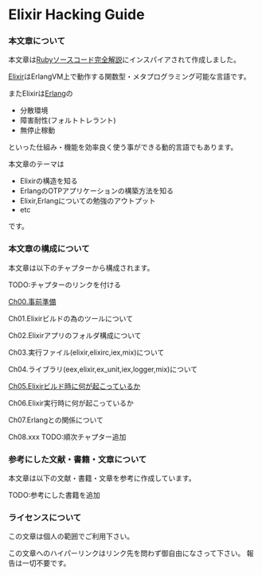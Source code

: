 Elixir Hacking Guide
====================

### 本文章について

本文章は[Rubyソースコード完全解説](http://i.loveruby.net/ja/rhg/book/)にインスパイアされて作成しました。

[Elixir](http://elixir-lang.org/)はErlangVM上で動作する関数型・メタプログラミング可能な言語です。

またElixirは[Erlang](http://www.erlang.org/)の

- 分散環境
- 障害耐性(フォルトトレラント)
- 無停止稼動

といった仕組み・機能を効率良く使う事ができる動的言語でもあります。

本文章のテーマは

- Elixirの構造を知る
- ErlangのOTPアプリケーションの構築方法を知る
- Elixir,Erlangについての勉強のアウトプット
- etc

です。

### 本文章の構成について

本文章は以下のチャプターから構成されます。

TODO:チャプターのリンクを付ける

[Ch00.事前準備](./ch00.md)

Ch01.Elixirビルドの為のツールについて

Ch02.Elixirアプリのフォルダ構成について

Ch03.実行ファイル(elixir,elixirc,iex,mix)について

Ch04.ライブラリ(eex,elixir,ex_unit,iex,logger,mix)について

[Ch05.Elixirビルド時に何が起こっているか](./ch05.md)

Ch06.Elixir実行時に何が起こっているか

Ch07.Erlangとの関係について

Ch08.xxx TODO:順次チャプター追加

### 参考にした文献・書籍・文章について

本文章は以下の文献・書籍・文章を参考に作成しています。

TODO:参考にした書籍を追加

### ライセンスについて

この文章は個人の範囲でご利用下さい。

この文章へのハイパーリンクはリンク先を問わず御自由になさって下さい。
報告は一切不要です。

